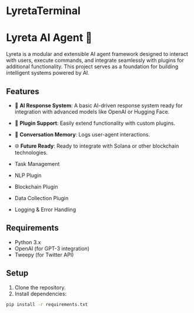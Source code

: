 # LyretaTerminal
# Lyreta AI Agent 🌌

Lyreta is a modular and extensible AI agent framework designed to interact with users, execute commands, and integrate seamlessly with plugins for additional functionality. This project serves as a foundation for building intelligent systems powered by AI.

## Features
- 🤖 **AI Response System**: A basic AI-driven response system ready for integration with advanced models like OpenAI or Hugging Face.
- 🔗 **Plugin Support**: Easily extend functionality with custom plugins.
- 📒 **Conversation Memory**: Logs user-agent interactions.
- 🌐 **Future Ready**: Ready to integrate with Solana or other blockchain technologies.

- Task Management
- NLP Plugin
- Blockchain Plugin
- Data Collection Plugin
- Logging & Error Handling

## Requirements

- Python 3.x
- OpenAI (for GPT-3 integration)
- Tweepy (for Twitter API)

## Setup

1. Clone the repository.
2. Install dependencies:

```bash
pip install -r requirements.txt
